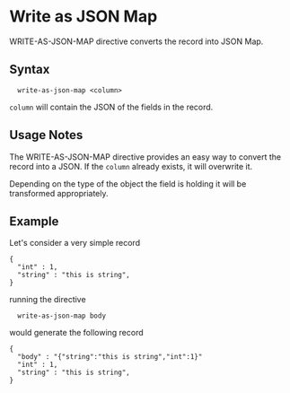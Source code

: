 # Write as JSON Map

WRITE-AS-JSON-MAP directive converts the record into JSON Map.

## Syntax
```
  write-as-json-map <column>
```

```column``` will contain the JSON of the fields in the record.

## Usage Notes

The WRITE-AS-JSON-MAP directive provides an easy way to convert the record
into a JSON. If the ```column``` already exists, it will overwrite it.

Depending on the type of the object the field is holding it will be transformed
appropriately.

## Example

Let's consider a very simple record
```
{
  "int" : 1,
  "string" : "this is string",
}
```

running the directive
```
  write-as-json-map body
```

would generate the following record

```
{
  "body" : "{"string":"this is string","int":1}"
  "int" : 1,
  "string" : "this is string",
}
```
